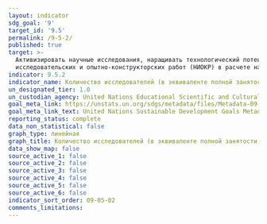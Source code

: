 ```yaml
---
layout: indicator
sdg_goal: '9'
target_id: '9.5'
permalink: /9-5-2/
published: true
target: >-
  Активизировать научные исследования, наращивать технологический потенциал промышленных секторов во всех странах, особенно развивающихся странах, в том числе путем стимулирования к 2030 году инновационной деятельности и значительного увеличения числа работников в сфере научно-
  исследовательских и опытно-конструкторских работ (НИОКР) в расчете на 1 миллион человек, а также государственных и частных расходов на НИОКР
indicator: 9.5.2
indicator_name: Количество исследователей (в эквиваленте полной занятости) на миллион жителей
un_designated_tier: 1.0
un_custodian_agency: United Nations Educational Scientific and Cultural Organization (UNESCO)
goal_meta_link: https://unstats.un.org/sdgs/metadata/files/Metadata-09-05-02.pdf
goal_meta_link_text: United Nations Sustainable Development Goals Metadata (PDF 382 KB)
reporting_status: complete
data_non_statistical: false
graph_type: линейная
graph_title: Количество исследователей (в эквиваленте полной занятости) на миллион жителей
data_show_map: false
source_active_1: false
source_active_2: false
source_active_3: false
source_active_4: false
source_active_5: false
source_active_6: false
indicator_sort_order: 09-05-02
comments_limitations: 
---
```

